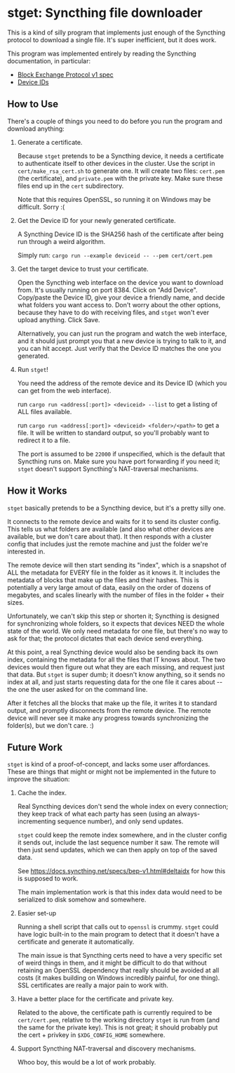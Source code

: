# stget: Syncthing file downloader

This is a kind of silly program that implements just enough of the Syncthing protocol to download a
single file. It's super inefficient, but it does work.

This program was implemented entirely by reading the Syncthing documentation, in particular:
* [Block Exchange Protocol v1 spec](https://docs.syncthing.net/specs/bep-v1.html)
* [Device IDs](https://docs.syncthing.net/dev/device-ids.html)

## How to Use

There's a couple of things you need to do before you run the program and download anything:

1. Generate a certificate.

    Because `stget` pretends to be a Syncthing device, it needs a certificate to authenticate
    itself to other devices in the cluster. Use the script in `cert/make_rsa_cert.sh` to generate
    one. It will create two files: `cert.pem` (the certificate), and `private.pem` with the private
    key. Make sure these files end up in the `cert` subdirectory.

    Note that this requires OpenSSL, so running it on Windows may be difficult. Sorry :(

2. Get the Device ID for your newly generated certificate.

    A Syncthing Device ID is the SHA256 hash of the certificate after being run through a weird
    algorithm.

    Simply run: `cargo run --example deviceid -- --pem cert/cert.pem`

3. Get the target device to trust your certificate.

    Open the Syncthing web interface on the device you want to download from. It's usually running
    on port 8384. Click on "Add Device". Copy/paste the Device ID, give your device a friendly name,
    and decide what folders you want access to. Don't worry about the other options, because they
    have to do with receiving files, and `stget` won't ever upload anything. Click Save.

    Alternatively, you can just run the program and watch the web interface, and it should just
    prompt you that a new device is trying to talk to it, and you can hit accept. Just verify that
    the Device ID matches the one you generated.

4. Run `stget`!

    You need the address of the remote device and its Device ID (which you can get from the web
    interface).

    run `cargo run <address[:port]> <deviceid> --list` to get a listing of ALL files available.

    run `cargo run <address[:port]> <deviceid> <folder>/<path>` to get a file. It will be written to
    standard output, so you'll probably want to redirect it to a file.

    The port is assumed to be `22000` if unspecified, which is the default that Syncthing runs on.
    Make sure you have port forwarding if you need it; `stget` doesn't support Syncthing's
    NAT-traversal mechanisms.

## How it Works

`stget` basically pretends to be a Syncthing device, but it's a pretty silly one.

It connects to the remote device and waits for it to send its cluster config. This tells us what
folders are available (and also what other devices are available, but we don't care about that). It
then responds with a cluster config that includes just the remote machine and just the folder we're
interested in.

The remote device will then start sending its "index", which is a snapshot of ALL the metadata for
EVERY file in the folder as it knows it. It includes the metadata of blocks that make up the files
and their hashes. This is potentially a very large amout of data, easily on the order of dozens of
megabytes, and scales linearly with the number of files in the folder + their sizes.

Unfortunately, we can't skip this step or shorten it; Syncthing is designed for synchronizing whole
folders, so it expects that devices NEED the whole state of the world. We only need metadata for one
file, but there's no way to ask for that; the protocol dictates that each device send everything.

At this point, a real Syncthing device would also be sending back its own index, containing the
metadata for all the files that IT knows about. The two devices would then figure out what they are
each missing, and request just that data. But `stget` is super dumb; it doesn't know anything, so it
sends no index at all, and just starts requesting data for the one file it cares about -- the one
the user asked for on the command line.

After it fetches all the blocks that make up the file, it writes it to standard output, and promptly
disconnects from the remote device. The remote device will never see it make any progress towards
synchronizing the folder(s), but we don't care. :)

## Future Work

`stget` is kind of a proof-of-concept, and lacks some user affordances. These are things that might
or might not be implemented in the future to improve the situation:

1. Cache the index.

    Real Syncthing devices don't send the whole index on every connection; they keep track of what
    each party has seen (using an always-incrementing sequence number), and only send updates.

    `stget` could keep the remote index somewhere, and in the cluster config it sends out, include
    the last sequence number it saw. The remote will then just send updates, which we can then apply
    on top of the saved data.

    See https://docs.syncthing.net/specs/bep-v1.html#deltaidx for how this is supposed to work.

    The main implementation work is that this index data would need to be serialized to disk somehow
    and somewhere.

2. Easier set-up

    Running a shell script that calls out to `openssl` is crummy. `stget` could have logic built-in
    to the main program to detect that it doesn't have a certificate and generate it automatically.

    The main issue is that Syncthing certs need to have a very specific set of weird things in them,
    and it might be difficult to do that without retaining an OpenSSL dependency that really should
    be avoided at all costs (it makes building on Windows incredibly painful, for one thing). SSL
    certificates are really a major pain to work with.

3. Have a better place for the certificate and private key.

    Related to the above, the certificate path is currently required to be `cert/cert.pem`, relative
    to the working directory `stget` is run from (and the same for the private key). This is not
    great; it should probably put the cert + privkey in `$XDG_CONFIG_HOME` somewhere.

4. Support Syncthing NAT-traversal and discovery mechanisms.

    Whoo boy, this would be a lot of work probably.
